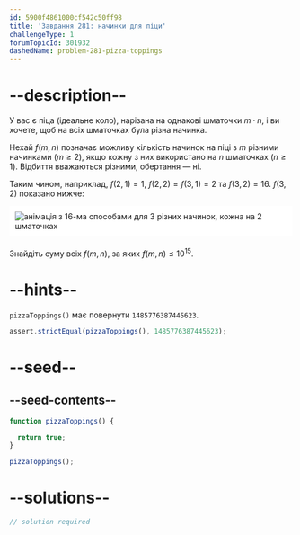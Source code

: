 ```yaml
---
id: 5900f4861000cf542c50ff98
title: 'Завдання 281: начинки для піци'
challengeType: 1
forumTopicId: 301932
dashedName: problem-281-pizza-toppings
---
```


# --description--

У вас є піца (ідеальне коло), нарізана на однакові шматочки $m·n$, і ви хочете, щоб на всіх шматочках була різна начинка.

Нехай $f(m,n)$ позначає можливу кількість начинок на піці з $m$ різними начинками ($m ≥ 2$), якщо кожну з них використано на $n$ шматочках ($n ≥ 1$). Відбиття вважаються різними, обертання — ні.

Таким чином, наприклад, $f(2,1) = 1$, $f(2,2) = f(3,1) = 2$ та $f(3,2) = 16$. $f(3,2)$ показано нижче:

<img alt="анімація з 16-ма способами для 3 різних начинок, кожна на 2 шматочках" src="https://cdn.freecodecamp.org/curriculum/project-euler/pizza-toppings.gif" style="background-color: white; padding: 10px; display: block; margin-right: auto; margin-left: auto; margin-bottom: 1.2rem;" />

Знайдіть суму всіх $f(m,n)$, за яких $f(m,n) ≤ {10}^{15}$.

# --hints--

`pizzaToppings()` має повернути `1485776387445623`.

```js
assert.strictEqual(pizzaToppings(), 1485776387445623);
```

# --seed--

## --seed-contents--

```js
function pizzaToppings() {

  return true;
}

pizzaToppings();
```

# --solutions--

```js
// solution required
```

